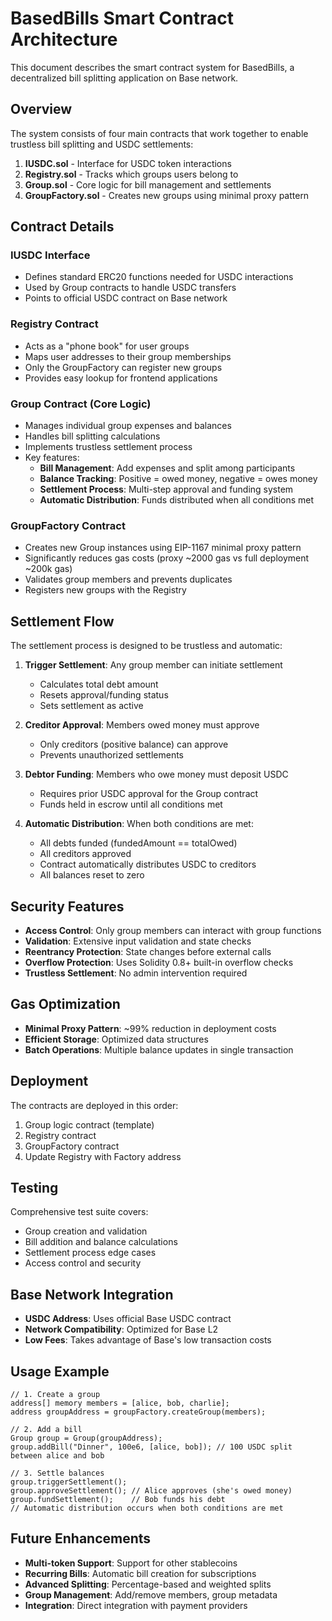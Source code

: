# BasedBills Smart Contract Architecture

This document describes the smart contract system for BasedBills, a decentralized bill splitting application on Base network.

## Overview

The system consists of four main contracts that work together to enable trustless bill splitting and USDC settlements:

1. **IUSDC.sol** - Interface for USDC token interactions
2. **Registry.sol** - Tracks which groups users belong to
3. **Group.sol** - Core logic for bill management and settlements
4. **GroupFactory.sol** - Creates new groups using minimal proxy pattern

## Contract Details

### IUSDC Interface
- Defines standard ERC20 functions needed for USDC interactions
- Used by Group contracts to handle USDC transfers
- Points to official USDC contract on Base network

### Registry Contract
- Acts as a "phone book" for user groups
- Maps user addresses to their group memberships
- Only the GroupFactory can register new groups
- Provides easy lookup for frontend applications

### Group Contract (Core Logic)
- Manages individual group expenses and balances
- Handles bill splitting calculations
- Implements trustless settlement process
- Key features:
  - **Bill Management**: Add expenses and split among participants
  - **Balance Tracking**: Positive = owed money, negative = owes money
  - **Settlement Process**: Multi-step approval and funding system
  - **Automatic Distribution**: Funds distributed when all conditions met

### GroupFactory Contract
- Creates new Group instances using EIP-1167 minimal proxy pattern
- Significantly reduces gas costs (proxy ~2000 gas vs full deployment ~200k gas)
- Validates group members and prevents duplicates
- Registers new groups with the Registry

## Settlement Flow

The settlement process is designed to be trustless and automatic:

1. **Trigger Settlement**: Any group member can initiate settlement
   - Calculates total debt amount
   - Resets approval/funding status
   - Sets settlement as active

2. **Creditor Approval**: Members owed money must approve
   - Only creditors (positive balance) can approve
   - Prevents unauthorized settlements

3. **Debtor Funding**: Members who owe money must deposit USDC
   - Requires prior USDC approval for the Group contract
   - Funds held in escrow until all conditions met

4. **Automatic Distribution**: When both conditions are met:
   - All debts funded (fundedAmount == totalOwed)
   - All creditors approved
   - Contract automatically distributes USDC to creditors
   - All balances reset to zero

## Security Features

- **Access Control**: Only group members can interact with group functions
- **Validation**: Extensive input validation and state checks
- **Reentrancy Protection**: State changes before external calls
- **Overflow Protection**: Uses Solidity 0.8+ built-in overflow checks
- **Trustless Settlement**: No admin intervention required

## Gas Optimization

- **Minimal Proxy Pattern**: ~99% reduction in deployment costs
- **Efficient Storage**: Optimized data structures
- **Batch Operations**: Multiple balance updates in single transaction

## Deployment

The contracts are deployed in this order:
1. Group logic contract (template)
2. Registry contract
3. GroupFactory contract
4. Update Registry with Factory address

## Testing

Comprehensive test suite covers:
- Group creation and validation
- Bill addition and balance calculations
- Settlement process edge cases
- Access control and security

## Base Network Integration

- **USDC Address**: Uses official Base USDC contract
- **Network Compatibility**: Optimized for Base L2
- **Low Fees**: Takes advantage of Base's low transaction costs

## Usage Example

```solidity
// 1. Create a group
address[] memory members = [alice, bob, charlie];
address groupAddress = groupFactory.createGroup(members);

// 2. Add a bill
Group group = Group(groupAddress);
group.addBill("Dinner", 100e6, [alice, bob]); // 100 USDC split between alice and bob

// 3. Settle balances
group.triggerSettlement();
group.approveSettlement(); // Alice approves (she's owed money)
group.fundSettlement();    // Bob funds his debt
// Automatic distribution occurs when both conditions are met
```

## Future Enhancements

- **Multi-token Support**: Support for other stablecoins
- **Recurring Bills**: Automatic bill creation for subscriptions
- **Advanced Splitting**: Percentage-based and weighted splits
- **Group Management**: Add/remove members, group metadata
- **Integration**: Direct integration with payment providers
